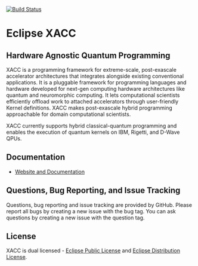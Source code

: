 [![Build Status](https://travis-ci.org/eclipse/xacc.svg?branch=master)](https://travis-ci.org/eclipse/xacc)

# Eclipse XACC 
## Hardware Agnostic Quantum Programming 

XACC is a programming framework for extreme-scale, post-exascale accelerator architectures that integrates alongside existing conventional applications. It is a pluggable framework for programming languages and hardware developed for next-gen computing hardware architectures like quantum and neuromorphic computing. It lets computational scientists efficiently offload work to attached accelerators through user-friendly Kernel definitions. XACC makes post-exascale hybrid programming approachable for domain computational scientists.

XACC currently supports hybrid classical-quantum programming and enables the execution of quantum kernels on IBM, Rigetti, and D-Wave QPUs.

Documentation
-------------

* [Website and Documentation ](https://xacc.readthedocs.io)

Questions, Bug Reporting, and Issue Tracking
--------------------------------------------

Questions, bug reporting and issue tracking are provided by GitHub. Please
report all bugs by creating a new issue with the bug tag. You can ask
questions by creating a new issue with the question tag.

License
-------

XACC is dual licensed - [Eclipse Public License](LICENSE.EPL) and [Eclipse Distribution License](LICENSE.EDL).
